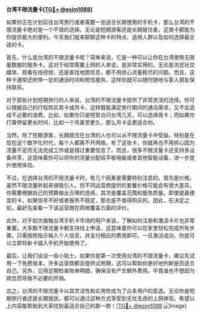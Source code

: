 **台湾不限流量卡[[TG💪+ @esim1088](https://t.me/s/esim1088)]**

如果你正在计划前往台湾旅行或者需要一张适合长期使用的手机卡，那么台湾的不限流量卡绝对是一个不错的选择。无论是短期游客还是长期居住者，这类卡都能为你提供极大的便利。今天我们就来聊聊这种卡的特点、适用人群以及如何选择最合适的卡。

首先，什么是台湾的不限流量卡呢？简单来说，它是一种可以让你在台湾使用无限量数据的服务卡。这对于经常需要上网的人来说，是非常实用的。无论是浏览社交媒体、观看在线视频，还是查找地图信息，都不用担心流量耗尽的问题。而且，这种卡通常还附带一定的通话时间和短信服务，这样你就可以随时随地与家人朋友保持联系。

对于那些计划短期旅行的人来说，台湾的不限流量卡提供了非常灵活的选择。你可以根据自己的行程购买周卡或月卡，这样既能满足旅行期间的通讯需求，又不会造成不必要的浪费。比如，如果你只是短暂访问台湾几天，可以选择周卡；而如果你打算停留更长时间，比如一个月甚至更久，那么月卡会更适合你。

当然，除了短期游客，长期居住在台湾的人也可以从不限流量卡中受益。特别是在现在这个数字化时代，每个人都离不开网络。有了这张卡，你就再也不用担心因为流量不足而无法完成工作或是错过重要信息了。而且，很多不限流量卡还支持多设备共享，这意味着你可以将你的流量分配给平板电脑或者其他智能设备，进一步提升使用体验。

不过，在选择台湾的不限流量卡时，有几个因素是需要特别注意的。首先是价格。虽然不限流量听起来很吸引人，但不同运营商提供的套餐价格可能会有很大差异。你需要根据自己的预算做出合理的选择。其次是覆盖范围和服务质量。即使是最便宜的卡，如果信号不好或者服务不稳定，那也是不值得购买的。因此，在决定之前，最好先查看一下该运营商在网络覆盖方面的评价。

此外，对于初次接触台湾手机卡市场的用户来说，了解如何注册和激活卡片也非常重要。大多数不限流量卡都支持线上申请，这意味着你可以在家里轻松完成所有步骤。只需按照指示输入个人信息，并支付相应的费用即可。一旦激活成功，你就可以立即将新卡插入手机开始使用了。

最后，让我们谈谈一些小贴士。如果你是第一次使用台湾的不限流量卡，建议先试用一下免费版本。许多运营商都会提供试用期，这可以帮助你更好地判断是否适合自己。另外，记得定期检查账单明细，确保没有产生额外费用。毕竟谁也不想因为疏忽而导致不必要的开销。

总之，台湾的不限流量卡以其灵活性和实用性成为了众多用户的首选。无论你是短期旅行者还是长期居民，都可以通过这种方式享受到无忧无虑的上网体验。希望以上内容能帮助到大家找到最适合自己的那一款！[[TG💪+ @esim1088](https://t.me/s/esim1088) ![Image](https://i.postimg.cc/4NQfJmqS/Snipaste-2025-05-13-00-14-12.png)]